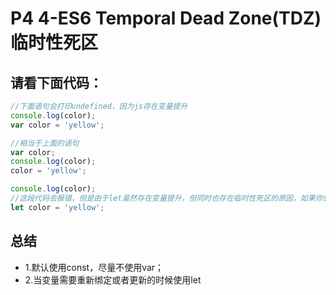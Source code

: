 # P4 4-ES6 Temporal Dead Zone(TDZ)临时性死区

## 请看下面代码：

```js
//下面语句会打印undefined，因为js存在变量提升
console.log(color);
var color = 'yellow';
```

```js
//相当于上面的语句
var color;
console.log(color);
color = 'yellow';
```

```js
console.log(color);
//这段代码会报错，但是由于let虽然存在变量提升，但同时也存在临时性死区的原因，如果你想在作用域之前使用的话，就会报错变量undefined
let color = 'yellow';
```

## 总结

- 1.默认使用const，尽量不使用var；
- 2.当变量需要重新绑定或者更新的时候使用let